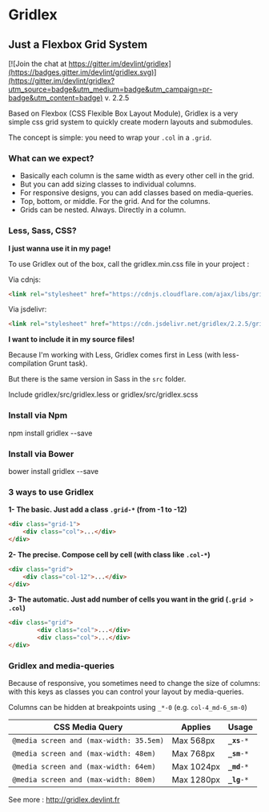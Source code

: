 # Gridlex
## Just a Flexbox Grid System

[![Join the chat at https://gitter.im/devlint/gridlex](https://badges.gitter.im/devlint/gridlex.svg)](https://gitter.im/devlint/gridlex?utm_source=badge&utm_medium=badge&utm_campaign=pr-badge&utm_content=badge)
v. 2.2.5


Based on Flexbox (CSS Flexible Box Layout Module), Gridlex is a very simple css grid system to quickly create modern layouts and submodules.

The concept is simple: you need to wrap your `.col` in a `.grid`.

### What can we expect?
- Basically each column is the same width as every other cell in the grid.
- But you can add sizing classes to individual columns.
- For responsive designs, you can add classes based on media-queries.
- Top, bottom, or middle. For the grid. And for the columns.
- Grids can be nested. Always. Directly in a column.

### Less, Sass, CSS?

**I just wanna use it in my page!**

To use Gridlex out of the box, call the gridlex.min.css file in your project :

Via cdnjs:
```html
<link rel="stylesheet" href="https://cdnjs.cloudflare.com/ajax/libs/gridlex/2.2.5/gridlex.min.css">
```

Via jsdelivr:
```html
<link rel="stylesheet" href="https://cdn.jsdelivr.net/gridlex/2.2.5/gridlex.min.css">
```
**I want to include it in my source files!**

Because I'm working with Less, Gridlex comes first in Less (with less-compilation Grunt task).

But there is the same version in Sass in the `src` folder.

Include gridlex/src/gridlex.less or gridlex/src/gridlex.scss

### Install via Npm
npm install gridlex --save

### Install via Bower
bower install gridlex --save


### 3 ways to use Gridlex
**1- The basic. Just add a class `.grid-*` (from -1 to -12)**
```html
<div class="grid-1">
	<div class="col">...</div>
</div>
```

**2- The precise. Compose cell by cell (with class like `.col-*`)**
```html
<div class="grid">
	<div class="col-12">...</div>
</div>
```

**3- The automatic. Just add number of cells you want in the grid (`.grid > .col`)**
```html
<div class="grid">
		<div class="col">...</div>
		<div class="col">...</div>
</div>
```

### Gridlex and media-queries
Because of responsive, you sometimes need to change the size of columns: with this keys as classes you can control your layout by media-queries.

Columns can be hidden at breakpoints using `_*-0` (e.g. `col-4_md-6_sm-0`)
<table>
<thead>
	<tr>
		<th>CSS Media Query</th>
		<th>Applies</th>
		<th>Usage</th>
	</tr>
</thead>
<tbody>
	<tr>
		<td><code>@media screen and (max-width: 35.5em)</code></td>
		<td>Max 568px</td>
		<td><code><b>_xs</b>-*</code></td>
	</tr>
	<tr>
		<td><code>@media screen and (max-width: 48em)</code></td>
		<td>Max 768px</td>
		<td><code><b>_sm</b>-*</code></td>
	</tr>
	<tr>
		<td><code>@media screen and (max-width: 64em)</code></td>
		<td>Max 1024px</td>
		<td><code><b>_md</b>-*</code></td>
	</tr>
	<tr>
		<td><code>@media screen and (max-width: 80em)</code></td>
		<td>Max 1280px</td>
		<td><code><b>_lg</b>-*</code></td>
	</tr>
</tbody>
</table>

See more : http://gridlex.devlint.fr
